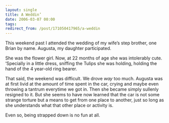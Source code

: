 ```yaml
---
layout: single
title: A Weddin’
date: 2006-03-07 00:00
tags:
redirect_from: /post/171050417965/a-weddin
---
```

This weekend past I attended the wedding of my wife&rsquo;s step brother, one Brian by name. Augusta, my daughter participated.

She was the flower girl. Now, at 22 months of age she was intolerably cute. &lsquo;Specially in a little dress, sniffing the Tulips she was holding, holding the hand of the 4 year-old ring bearer.

That said, the weekend was difficult. We drove _way_ too much. Augusta was at first livid at the amount of time spent in the car, crying and maybe even throwing a tantrum everytime we got in. Then she became simply sullenly resigned to it. But she seems to have now learned that the car is not some strange torture but a means to get from one place to another, just so long as she understands what that other place or activity is.

Even so, being strapped down is no fun at all.
